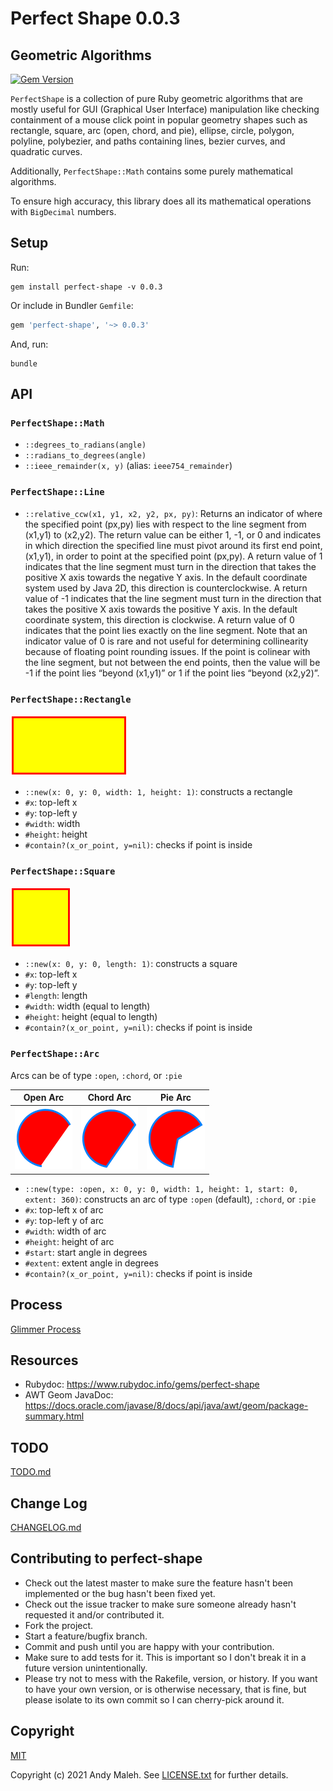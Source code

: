 # Perfect Shape 0.0.3
## Geometric Algorithms
[![Gem Version](https://badge.fury.io/rb/perfect-shape.svg)](http://badge.fury.io/rb/perfect-shape)

`PerfectShape` is a collection of pure Ruby geometric algorithms that are mostly useful for GUI (Graphical User Interface) manipulation like checking containment of a mouse click point in popular geometry shapes such as rectangle, square, arc (open, chord, and pie), ellipse, circle, polygon, polyline, polybezier, and paths containing lines, bezier curves, and quadratic curves.

Additionally, `PerfectShape::Math` contains some purely mathematical algorithms.

To ensure high accuracy, this library does all its mathematical operations with `BigDecimal` numbers.

## Setup

Run:

```
gem install perfect-shape -v 0.0.3
```

Or include in Bundler `Gemfile`:

```ruby
gem 'perfect-shape', '~> 0.0.3'
```

And, run:

```
bundle
```

## API

### `PerfectShape::Math`

- `::degrees_to_radians(angle)`
- `::radians_to_degrees(angle)`
- `::ieee_remainder(x, y)` (alias: `ieee754_remainder`)

### `PerfectShape::Line`

- `::relative_ccw(x1, y1, x2, y2, px, py)`: Returns an indicator of where the specified point (px,py) lies with respect to the line segment from (x1,y1) to (x2,y2). The return value can be either 1, -1, or 0 and indicates in which direction the specified line must pivot around its first end point, (x1,y1), in order to point at the specified point (px,py). A return value of 1 indicates that the line segment must turn in the direction that takes the positive X axis towards the negative Y axis. In the default coordinate system used by Java 2D, this direction is counterclockwise. A return value of -1 indicates that the line segment must turn in the direction that takes the positive X axis towards the positive Y axis. In the default coordinate system, this direction is clockwise. A return value of 0 indicates that the point lies exactly on the line segment. Note that an indicator value of 0 is rare and not useful for determining collinearity because of floating point rounding issues. If the point is colinear with the line segment, but not between the end points, then the value will be -1 if the point lies “beyond (x1,y1)” or 1 if the point lies “beyond (x2,y2)”.

### `PerfectShape::Rectangle`

![rectangle](images/rectangle.png)

- `::new(x: 0, y: 0, width: 1, height: 1)`: constructs a rectangle
- `#x`: top-left x
- `#y`: top-left y
- `#width`: width
- `#height`: height
- `#contain?(x_or_point, y=nil)`: checks if point is inside

### `PerfectShape::Square`

![square](images/square.png)

- `::new(x: 0, y: 0, length: 1)`: constructs a square
- `#x`: top-left x
- `#y`: top-left y
- `#length`: length
- `#width`: width (equal to length)
- `#height`: height (equal to length)
- `#contain?(x_or_point, y=nil)`: checks if point is inside

### `PerfectShape::Arc`

Arcs can be of type `:open`, `:chord`, or `:pie`

Open Arc | Chord Arc | Pie Arc
---------|-----------|--------
![arc-open](images/arc-open.png) | ![arc-chord](images/arc-chord.png) | ![arc-pie](images/arc-pie.png)

- `::new(type: :open, x: 0, y: 0, width: 1, height: 1, start: 0, extent: 360)`: constructs an arc of type  `:open` (default), `:chord`, or `:pie`
- `#x`: top-left x of arc
- `#y`: top-left y of arc
- `#width`: width of arc
- `#height`: height of arc
- `#start`: start angle in degrees
- `#extent`: extent angle in degrees
- `#contain?(x_or_point, y=nil)`: checks if point is inside

## Process

[Glimmer Process](https://github.com/AndyObtiva/glimmer/blob/master/PROCESS.md)

## Resources

- Rubydoc: https://www.rubydoc.info/gems/perfect-shape
- AWT Geom JavaDoc: https://docs.oracle.com/javase/8/docs/api/java/awt/geom/package-summary.html

## TODO

[TODO.md](TODO.md)

## Change Log

[CHANGELOG.md](CHANGELOG.md)

## Contributing to perfect-shape

-   Check out the latest master to make sure the feature hasn't been
    implemented or the bug hasn't been fixed yet.
-   Check out the issue tracker to make sure someone already hasn't
    requested it and/or contributed it.
-   Fork the project.
-   Start a feature/bugfix branch.
-   Commit and push until you are happy with your contribution.
-   Make sure to add tests for it. This is important so I don't break it
    in a future version unintentionally.
-   Please try not to mess with the Rakefile, version, or history. If
    you want to have your own version, or is otherwise necessary, that
    is fine, but please isolate to its own commit so I can cherry-pick
    around it.

## Copyright

[MIT](LICENSE.txt)

Copyright (c) 2021 Andy Maleh. See
[LICENSE.txt](LICENSE.txt) for further details.
